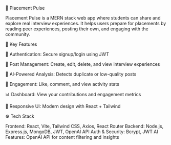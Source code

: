 🚀 Placement Pulse

Placement Pulse is a MERN stack web app where students can share and explore real interview experiences. It helps users prepare for placements by reading peer experiences, posting their own, and engaging with the community.

🌟 Key Features

🔐 Authentication: Secure signup/login using JWT

📝 Post Management: Create, edit, delete, and view interview experiences

🤖 AI-Powered Analysis: Detects duplicate or low-quality posts

💬 Engagement: Like, comment, and view activity stats

📊 Dashboard: View your contributions and engagement metrics

📱 Responsive UI: Modern design with React + Tailwind

⚙️ Tech Stack

Frontend: React, Vite, Tailwind CSS, Axios, React Router
Backend: Node.js, Express.js, MongoDB, JWT, OpenAI API
Auth & Security: Bcrypt, JWT
AI Features: OpenAI API for content filtering and insights
